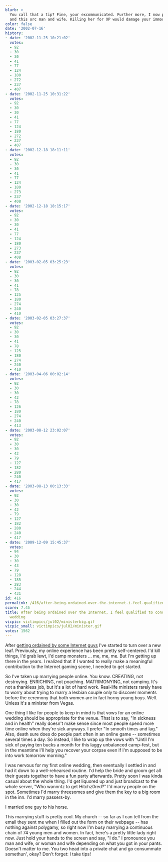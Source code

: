 ```yaml
---
blurb: >
  You call that a tip? Fine, your excommunicated. Further more, I now pronounce you
  and this orc man and wife. Killing her for XP would damage your immortal soul!
color: false
date: '2002-07-16'
history:
- date: '2002-11-25 10:21:02'
  votes:
  - 92
  - 30
  - 30
  - 41
  - 77
  - 124
  - 180
  - 272
  - 237
  - 407
- date: '2002-11-25 10:31:22'
  votes:
  - 92
  - 30
  - 30
  - 41
  - 77
  - 124
  - 180
  - 272
  - 237
  - 407
- date: '2002-12-18 18:11:11'
  votes:
  - 92
  - 30
  - 30
  - 41
  - 77
  - 124
  - 180
  - 273
  - 237
  - 408
- date: '2002-12-18 18:15:17'
  votes:
  - 92
  - 30
  - 30
  - 41
  - 77
  - 124
  - 180
  - 273
  - 237
  - 408
- date: '2003-02-05 03:25:23'
  votes:
  - 92
  - 30
  - 30
  - 41
  - 78
  - 125
  - 180
  - 274
  - 240
  - 410
- date: '2003-02-05 03:27:37'
  votes:
  - 92
  - 30
  - 30
  - 41
  - 78
  - 125
  - 180
  - 274
  - 240
  - 410
- date: '2003-04-06 00:02:14'
  votes:
  - 92
  - 30
  - 30
  - 42
  - 78
  - 126
  - 180
  - 274
  - 240
  - 413
- date: '2003-08-12 23:02:07'
  votes:
  - 92
  - 30
  - 30
  - 42
  - 79
  - 127
  - 182
  - 280
  - 240
  - 417
- date: '2003-08-13 00:13:33'
  votes:
  - 92
  - 30
  - 30
  - 42
  - 79
  - 127
  - 182
  - 280
  - 240
  - 417
- date: '2009-12-09 15:45:37'
  votes:
  - 94
  - 30
  - 30
  - 43
  - 79
  - 128
  - 185
  - 283
  - 244
  - 431
id: 416
permalink: /416/after-being-ordained-over-the-internet-i-feel-qualified-to-conduct-an-online-wedding/
score: 7.45
title: After being ordained over the Internet, I feel qualified to conduct an online
  wedding
vicpic: victimpics/jul02/ministerbig.gif
vicpic_small: victimpics/jul02/minister.gif
votes: 1562
---
```


After [getting ordained by some Internet
guys](http://web.archive.org/web/20020716000000/http://www.gamespy.com/fargo/february02/minister/)
I've started to turn over a new leaf. Previously, my online experience
has been pretty self-centered. I'd kill things, I'd grab lewt, I'd camp
monsters ... me, me, me. But I'm getting up there in the years. I
realized that if I wanted to really make a meaningful contribution to
the Internet gaming scene, I needed to get started.

So I've taken up marrying people online. You know. CREATING, not
destroying. ENRICHING, not poaching. MATRIMONYING, not camping. It's not
a thankless job, but it's a lot of hard work. Real-life ministers rarely
have to worry about trying to marry a lesbian couple only to discover
moments before the ceremony that both women are in fact horny young
boys. Well. Unless it's a minister from Vegas.

One thing I like for people to keep in mind is that vows for an online
wedding should be appropriate for the venue. That is to say, "In
sickness and in health" really doesn't make sense since most people
spend more time online when they're sick anyways. I prefer "In smooth
times and lag." Also, death sure does do people part often in an online
game -- sometimes several times a day. So instead, I like to wrap up the
vows with "Until I'm sick of paying ten bucks a month for this laggy
unbalanced camp-fest, but in the meantime I'll help you recover your
corpse even if I'm supposed to be into work tomorrow morning."

I was nervous for my first online wedding, then eventually I settled in
and had it down to a well-rehearsed routine. I'd help the bride and
groom get all their guests together to have a fun party afterwards.
Pretty soon I was kinda casual about the whole thing. I'd get liquored
up and just broadcast to the whole server, "Who wannntz to get
Hitchz0red?" I'd marry people on the spot. Sometimes I'd marry
threesomes and give them the key to a big room in the inn. I'd marry
passers-by.

I married one guy to his horse.

This marrying stuff is pretty cool. My church -- so far as I can tell
from the email they sent me when I filled out the form on their webpage
-- has nothing against polygamy, so right now I'm busy marrying a
continuous chain of 74 young men and women. In fact, here's a pretty
little lady right now. Just hold your hands to the screen and say, "I
do." I pronounce you man and wife, or woman and wife depending on what
you got in your pants. Doesn't matter to me. You two head into a private
chat and go consummate somethun', okay? Don't forget: I take tips!